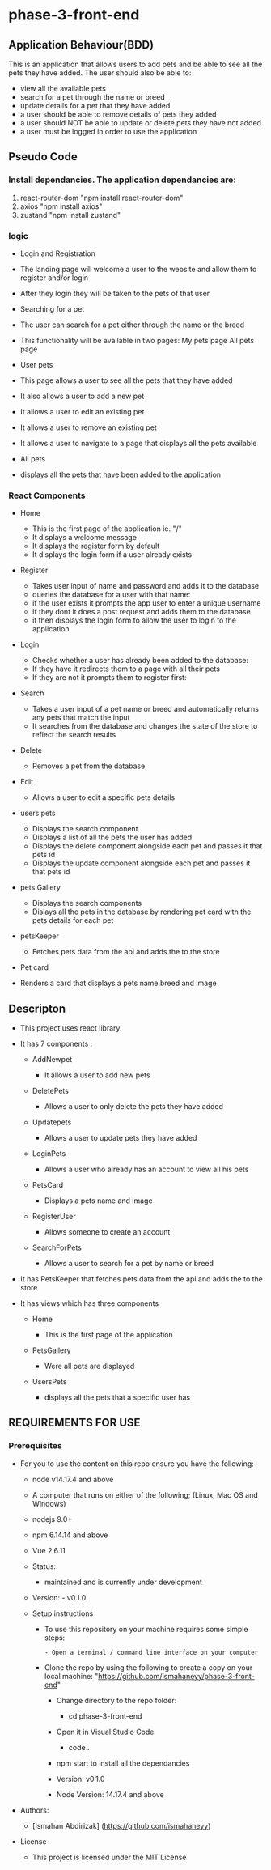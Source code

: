 
# phase-3-front-end

## Application Behaviour(BDD)
This is an application that allows users to add pets and be able to see all
the pets they have added. The user should also be able to:
- view all the available pets
- search for a pet through the name or breed
- update details for a pet that they have added
- a user should be able to remove details of pets they added
- a user should NOT be able to update or delete pets they have not added
- a user must be logged in order to use the application

## Pseudo Code

### Install dependancies. The application dependancies are:
 1. react-router-dom "npm  install react-router-dom"
 2. axios "npm install axios"
 3. zustand "npm install zustand"

### logic
- Login and Registration
 - The landing page will welcome a user to the website and allow them to register and/or login
 - After they login they will be taken to the pets of that user


- Searching for a pet
 - The user can search for a pet either through the name or the breed
 - This functionality will be available in two pages:
    My pets page
    All pets page


- User pets
 - This page allows a user to see all the pets that they have added
 - It also allows a user to add a new pet
 - It allows a user to edit an existing pet
 - It allows a user to remove an existing pet
 - It allows a user to navigate to a page that displays all the pets available

- All pets
 - displays all the pets that have been added to the application

### React Components
- Home
  - This is the first page of the application ie. "/"
  - It displays a welcome message
  - It displays the register form by default
  - It displays the login form if a user already exists

- Register
  - Takes  user input of name and password and adds it to the database
  - queries the database for  a user with that name:
  - if the user exists it prompts the app user to enter a unique username
  - if they dont it does a post request and adds them to the database
  - it then displays the login form to allow the user to login to the application

- Login
  - Checks whether a user has already been added to the database:
  - If they have it redirects them to a page with all their pets
  - If they are not it prompts them to register first:

- Search
  - Takes a user input of a pet name or breed and automatically  returns any pets that match the input
  - It searches from the database and changes the state of the store to reflect the search results

- Delete
  - Removes a pet from the database

- Edit
  - Allows a user to edit a specific pets details

- users pets
  - Displays the search component
  - Displays a list of all the pets the user has added
  - Displays the delete component alongside each pet and passes it that pets id
  - Displays the update component alongside each pet and passes it that pets id

- pets Gallery
  - Displays the search components
  - Dislays all the pets in the database by rendering pet card with the pets details for each pet

- petsKeeper
  - Fetches pets data from the api and adds the to the store

- Pet card
 - Renders a card that displays a pets name,breed and image


## Descripton
- This project uses react library.

- It has 7 components :
    - AddNewpet 
        - It allows a user to add new pets 

    - DeletePets    
        - Allows a user to only delete the pets they have added

    - Updatepets
        - Allows a user to update pets they have added

    - LoginPets
        - Allows a user who already has an account to view all his pets 

    - PetsCard
        - Displays a pets name and image

    - RegisterUser
        - Allows someone to create an account 

    - SearchForPets
        - Allows a user to search for a pet by name or breed

- It has PetsKeeper that fetches pets data from the api and adds the to the store                 

- It has views which has three components

    - Home
        - This is the first page of the application 

    - PetsGallery
        - Were all pets are displayed 

    - UsersPets
        - displays all the pets that a specific user has

## REQUIREMENTS FOR USE

### Prerequisites

- For you to use the content on this repo ensure you have the following:

    - node v14.17.4 and above

    - A computer that runs on either of the following; (Linux, Mac OS and Windows)

    - nodejs 9.0+

    - npm 6.14.14 and above

    - Vue 2.6.11

    -  Status:
        - maintained and is currently under development

    - Version: - v0.1.0

    - Setup instructions
        
      - To use this repository on your machine requires some simple steps:

            - Open a terminal / command line interface on your computer

      - Clone the repo by using the following to create a copy on your local machine: "https://github.com/ismahaneyy/phase-3-front-end"

        - Change directory to the repo folder:

            - cd phase-3-front-end

        - Open it in Visual Studio Code

            - code .

        - npm start to install all the dependancies

        - Version: v0.1.0

        - Node Version: 14.17.4 and above

- Authors:

    - [Ismahan Abdirizak] (https://github.com/ismahaneyy)

- License

    - This project is licensed under the MIT License                
